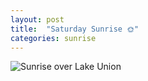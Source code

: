 ```yaml
---
layout: post
title:  "Saturday Sunrise 🌞"
categories: sunrise
---
```




![Sunrise over Lake Union](/tanyaselvog.github.io/assets/sat_sunrise.jpeg)